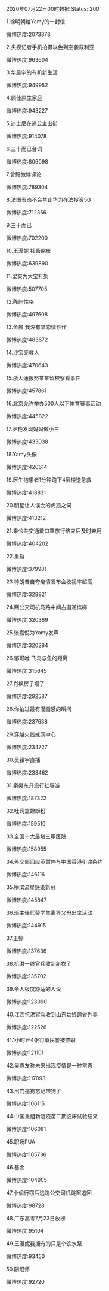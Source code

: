 2020年07月22日00时数据
Status: 200

1.徐明朝给Yamy的一封信

微博热度:2073378

2.央视记者手机拍摄以色列空袭叙利亚

微博热度:963604

3.华晨宇的有机新生活

微博热度:949952

4.顾佳原生家庭

微博热度:943227

5.迪士尼在逃公主出街

微博热度:914078

6.三十而已台词

微博热度:806098

7.曾毅微博评论

微博热度:789304

8.法国表态不会禁止华为在法投资5G

微博热度:712356

9.三十而已

微博热度:702200

10.王漫妮 社畜缩影

微博热度:639890

11.梁爽为大宝打架

微博热度:507705

12.陈屿性格

微博热度:497608

13.金晨 我没有拿恋情炒作

微博热度:483672

14.沙宝亮救人

微博热度:470643

15.浙大通报努某某留校察看事件

微博热度:457861

16.北京允许举办500人以下体育赛事活动

微博热度:445822

17.罗艳发现妈妈做小三

微博热度:433038

18.Yamy头像

微博热度:420614

19.医生抱患者1分钟跑下4层楼送急救

微博热度:418831

20.明星让人误会的虎狼之词

微博热度:413212

21.乘公共交通戴口罩旅行结束后及时弃用

微博热度:404202

22.重启

微博热度:379981

23.特朗普自夸疫情发布会收视率超高

微博热度:328921

24.两公交司机马路中间占道递槟榔

微博热度:320369

25.张嘉倪为Yamy发声

微博热度:320284

26.郁可唯 飞鸟与鱼的距离

微博热度:315645

27.肖枫房子塌了

微博热度:292587

28.你拍过最有漫画感的瞬间

微博热度:237638

29.穿越火线戒网中心

微博热度:234727

30.吴镇宇直播

微博热度:233462

31.秦昊东升旅行社导游

微博热度:187322

32.吐司盒螺蛳粉

微博热度:159510

33.全国十大最堵三甲医院

微博热度:158955

34.外交部回应英暂停与中国香港引渡条约

微博热度:146116

35.横滨流星感染新冠

微博热度:145847

36.班主任代替学生离异父母出席活动

微博热度:144915

37.王婷

微博热度:137636

38.抗洪一线官兵收到新衣了

微博热度:135702

39.令人极度舒适的人设

微博热度:123090

40.江西抗洪官兵收到山东姑娘跨省外卖

微博热度:122526

41.1小时开4张罚单民警被停职

微博热度:121101

42.吴尊友称未来出现疫情是一种常态

微博热度:117093

43.出门遛狗忘记带狗了

微博热度:106115

44.中国重组新冠疫苗二期临床试验结果

微博热度:106081

45.职场PUA

微博热度:105736

46.基金

微博热度:104905

47.小偷行窃后逃跑公交司机跳窗追回

微博热度:98728

48.广东高考7月23日放榜

微博热度:95104

49.王漫妮我拥有的只是个饮水泵

微博热度:93450

50.阴阳师

微博热度:92720


